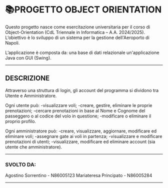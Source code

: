 # 📚PROGETTO OBJECT ORIENTATION
Questo progetto nasce come esercitazione universitaria per il corso di Object-Orientation (CdL Triennale in Informatica – A.A. 2024/2025). L’obiettivo è lo sviluppo di un sistema per la gestione dell'Aeroporto di Napoli.

L’applicazione è composta da:
una base di dati relazionale
un'applicazione Java con GUI (Swing).

---

## DESCRIZIONE
Attraverso una struttura di login, gli account del programma si dividono tra Utente e Amministratore.

Ogni utente può:
-visualizzare voli;
-creare, gestire, eliminare le proprie prenotazioni;
-cercare prenotazioni in base al Nome e Cognome del passeggero o al codice del volo in questione;
-modificare o eliminare il proprio profilo.

Ogni amministratore può:
-creare, visualizzare, aggiornare, modificare ed eliminare voli;
-assegnare gate ai voli in partenza;
-visualizzare e modificare prenotazioni di utenti;
-visualizzare, modificare ed eliminare account (sia utente che amministratore).

---

### SVOLTO DA:
Agostino Sorrentino - N86005123
Mariateresa Principato - N86005284

---
